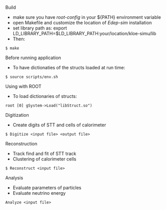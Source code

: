 Build
- make sure you have *root-config* in your ${PATH} environment variable
- open Makefile and customize the location of *Edep-sim* installation
- set library path as: export LD_LIBRARY_PATH=$LD_LIBRARY_PATH:your/location/kloe-simu/lib 
- Then:

```
$ make
```

Before running application
- To have dictionaties of the structs loaded at run time:
```
$ source scripts/env.sh
```

Using with ROOT
- To load dictionaries of structs:
```
root [0] gSystem->Load("libStruct.so")
```

Digitization
- Create digits of STT and cells of calorimeter

```
$ Digitize <input file> <output file>
```

Reconstruction
- Track find and fit of STT track
- Clustering of calorimeter cells

```
$ Reconstruct <input file>
```

Analysis
- Evaluate parameters of particles
- Evaluate neutrino energy

```
Analyze <input file>
```


